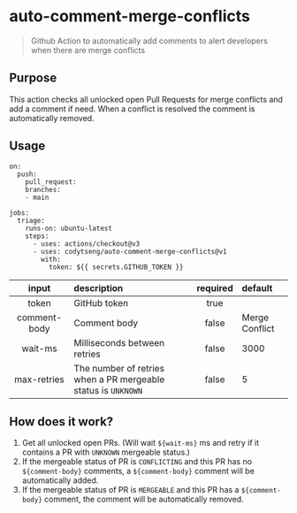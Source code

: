 # auto-comment-merge-conflicts

> Github Action to automatically add comments to alert developers when there are merge conflicts

## Purpose

This action checks all unlocked open Pull Requests for merge conflicts and add a comment if need. When a conflict is resolved the comment is automatically removed.

## Usage

```
on:
  push:
    pull_request:
    branches:
    - main

jobs:
  triage:
    runs-on: ubuntu-latest
    steps:
      - uses: actions/checkout@v3
      - uses: codytseng/auto-comment-merge-conflicts@v1
        with:
          token: ${{ secrets.GITHUB_TOKEN }}
```

|    input     | description                                                   | required | default        |
| :----------: | :------------------------------------------------------------ | :------: | :------------- |
|    token     | GitHub token                                                  |   true   |                |
| comment-body | Comment body                                                  |  false   | Merge Conflict |
|   wait-ms    | Milliseconds between retries                                  |  false   | 3000           |
| max-retries  | The number of retries when a PR mergeable status is `UNKNOWN` |  false   | 5              |

## How does it work?

1. Get all unlocked open PRs. (Will wait `${wait-ms}` ms and retry if it contains a PR with `UNKNOWN` mergeable status.)
2. If the mergeable status of PR is `CONFLICTING` and this PR has no `${comment-body}` comments, a `${comment-body}` comment will be automatically added.
3. If the mergeable status of PR is `MERGEABLE` and this PR has a `${comment-body}` comment, the comment will be automatically removed.
